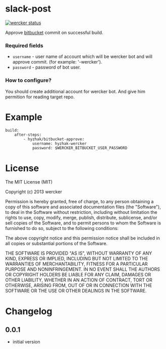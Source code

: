 # slack-post

[![wercker status](https://app.wercker.com/status/c4ecb359dbe5100903bf609c066deed2/m "wercker status")](https://app.wercker.com/project/bykey/c4ecb359dbe5100903bf609c066deed2)

Approve [bitbucket](http://bitbucket.com) commit on successful build.

### Required fields

* `username` - user name of account which will be wercker bot and will approve commit. (for example: '<owner>-wercker').
* `password` - password of bot user.

### How to configure?

You should create additional account for wercker bot. And give him permition for reading target repo.

# Example

    build:
        after-steps:
            - hyzhak/bitbucket-approve:
                username: hyzhak-wercker
                password: $WERCKER_BITBUCKET_USER_PASSWORD

# License

The MIT License (MIT)

Copyright (c) 2013 wercker

Permission is hereby granted, free of charge, to any person obtaining a copy of
this software and associated documentation files (the "Software"), to deal in
the Software without restriction, including without limitation the rights to
use, copy, modify, merge, publish, distribute, sublicense, and/or sell copies of
the Software, and to permit persons to whom the Software is furnished to do so,
subject to the following conditions:

The above copyright notice and this permission notice shall be included in all
copies or substantial portions of the Software.

THE SOFTWARE IS PROVIDED "AS IS", WITHOUT WARRANTY OF ANY KIND, EXPRESS OR
IMPLIED, INCLUDING BUT NOT LIMITED TO THE WARRANTIES OF MERCHANTABILITY, FITNESS
FOR A PARTICULAR PURPOSE AND NONINFRINGEMENT. IN NO EVENT SHALL THE AUTHORS OR
COPYRIGHT HOLDERS BE LIABLE FOR ANY CLAIM, DAMAGES OR OTHER LIABILITY, WHETHER
IN AN ACTION OF CONTRACT, TORT OR OTHERWISE, ARISING FROM, OUT OF OR IN
CONNECTION WITH THE SOFTWARE OR THE USE OR OTHER DEALINGS IN THE SOFTWARE.

# Changelog

## 0.0.1
- initial version
